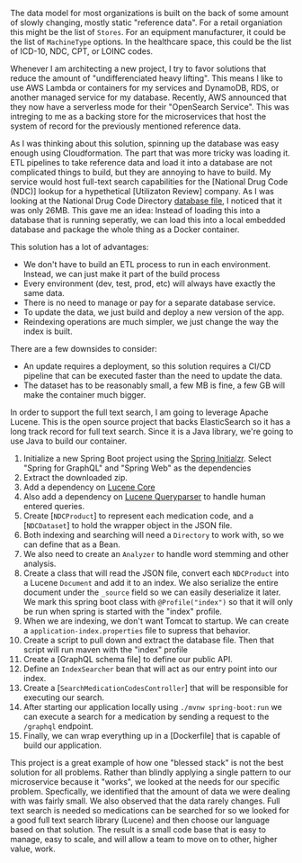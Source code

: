 The data model for most organizations is built on the back of some amount of slowly changing, mostly static "reference data". 
For a retail organiation this might be the list of `Stores`. 
For an equipment manufacturer, it could be the list of `MachineType` options. 
In the healthcare space, this could be the list of ICD-10, NDC, CPT, or LOINC codes. 

Whenever I am architecting a new project, I try to favor solutions that reduce the amount of "undifferenciated heavy lifting". 
This means I like to use AWS Lambda or containers for my services and DynamoDB, RDS, or another managed service for my database.
Recently, AWS announced that they now have a serverless mode for their "OpenSearch Service".
This was intreging to me as a backing store for the microservices that host the system of record for the previously mentioned reference data.

As I was thinking about this solution, spinning up the database was easy enough using Cloudformation. 
The part that was more tricky was loading it.
ETL pipelines to take reference data and load it into a database are not complicated things to build, but they are annoying to have to build.
My service would host full-text search capabilities for the [National Drug Code (NDC)] lookup for a hypethetical [Utilizaton Review] company.
As I was looking at the National Drug Code Directory [database file](https://download.open.fda.gov/drug/ndc/drug-ndc-0001-of-0001.json.zip), I noticed that it was only 26MB.
This gave me an idea: Instead of loading this into a database that is running seperatly, we can load this into a local embedded database and package the whole thing as a Docker container.

This solution has a lot of advantages:
- We don't have to build an ETL process to run in each environment. Instead, we can just make it part of the build process
- Every environment (dev, test, prod, etc) will always have exactly the same data.
- There is no need to manage or pay for a separate database service.
- To update the data, we just build and deploy a new version of the app.
- Reindexing operations are much simpler, we just change the way the index is built.

There are a few downsides to consider:
- An update requires a deployment, so this solution requires a CI/CD pipeline that can be executed faster than the need to update the data.
- The dataset has to be reasonably small, a few MB is fine, a few GB will make the container much bigger.

In order to support the full text search, I am going to leverage Apache Lucene.
This is the open source project that backs ElasticSearch so it has a long track record for full text search.
Since it is a Java library, we're going to use Java to build our container.

1. Initialize a new Spring Boot project using the [Spring Initialzr](https://start.spring.io).
    Select "Spring for GraphQL" and "Spring Web" as the dependencies
1. Extract the downloaded zip.
1. Add a dependency on [Lucene Core](https://mvnrepository.com/artifact/org.apache.lucene/lucene-core/9.4.2)
1. Also add a dependency on [Lucene Queryparser](https://mvnrepository.com/artifact/org.apache.lucene/lucene-queryparser/9.4.2) to handle human entered queries.
1. Create [`NDCProduct`] to represent each medication code, and a [`NDCDataset`] to hold the wrapper object in the JSON file.
1. Both indexing and searching will need a `Directory` to work with, so we can define that as a Bean.
1. We also need to create an `Analyzer` to handle word stemming and other analysis.
1. Create a class that will read the JSON file, convert each `NDCProduct` into a Lucene `Document` and add it to an index.
    We also serialize the entire document under the `_source` field so we can easily deserialize it later.
    We mark this spring boot class with `@Profile("index")` so that it will only be run when spring is started with the "index" profile.
1. When we are indexing, we don't want Tomcat to startup. 
    We can create a `application-index.properties` file to supress that behavior.
1. Create a script to pull down and extract the database file.
    Then that script will run maven with the "index" profile
1. Create a [GraphQL schema file] to define our public API.
1. Define an `IndexSearcher` bean that will act as our entry point into our index.
1. Create a [`SearchMedicationCodesController`] that will be responsible for executing our search.
1. After starting our application locally using `./mvnw spring-boot:run` we can execute a search for a medication by sending a request to the `/graphql` endpoint.
1. Finally, we can wrap everything up in a [Dockerfile] that is capable of build our application.

This project is a great example of how one "blessed stack" is not the best solution for all problems.
Rather than blindly applying a single pattern to our microservice because it "works", we looked at the needs for our specific problem. 
Specfically, we identified that the amount of data we were dealing with was fairly small.
We also observed that the data rarely changes.
Full text search is needed so medications can be searched for so we looked for a good full text search library (Lucene) and then choose our language based on that solution.
The result is a small code base that is easy to manage, easy to scale, and will allow a team to move on to other, higher value, work.